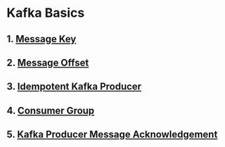 # Kafka Basics

## 1. [Message Key](https://github.com/eMahtab/mastering-kafka/blob/main/kafka-basics/message-key.md)

## 2. [Message Offset](https://github.com/eMahtab/mastering-kafka/blob/main/kafka-basics/message-offset.md)

## 3. [Idempotent Kafka Producer](https://github.com/eMahtab/mastering-kafka/blob/main/kafka-basics/idempotent-kafka-producer.md)

## 4. [Consumer Group](https://github.com/eMahtab/mastering-kafka/blob/main/kafka-basics/consumer-group.md)

## 5. [Kafka Producer Message Acknowledgement](https://github.com/eMahtab/mastering-kafka/blob/main/kafka-basics/producer-message-acknowledgement.md)





